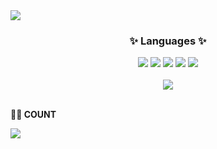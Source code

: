 <img src="https://capsule-render.vercel.app/api?type=waving&color=EDC6CB&height=300&section=header&text=Yzora%20Github&fontSize=90" />

<div align=center>
	<h3>✨ Languages ✨</h3>
</div>

<div align="center">
	<img src="https://img.shields.io/badge/HTML-E34F26?style=flat&logo=HTML5&logoColor=white" />
	<img src="https://img.shields.io/badge/CSS-1572B6?style=flat&logo=CSS3&logoColor=white" />
	<img src="https://img.shields.io/badge/JavaScript-F7DF1E?style=flat&logo=JavaScript&logoColor=white" />
	<img src="https://img.shields.io/badge/MySQL-4479A1?style=flat&logo=MySQL&logoColor=white" />
  	<img src="https://img.shields.io/badge/Node.js-339933?style=flat&logo=Node.js&logoColor=white" />
</div><br>

<div align="center">
	<img src="https://github-readme-stats.vercel.app/api/top-langs/?username=Yzoraa&layout=compact">
</div><br>

<p><b>🧑‍💻 COUNT </b></p>
<a href="https://hits.seeyoufarm.com"><img src="https://hits.seeyoufarm.com/api/count/incr/badge.svg?url=https%3A%2F%2Fgithub.com%2Fgjbae1212%2Fhit-counter&count_bg=%23C8C8C8&title_bg=%234765BA&icon=pinboard.svg&icon_color=%23F6F5F5&title=hits&edge_flat=true"/></a>
